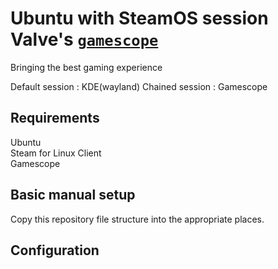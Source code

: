 # Ubuntu with SteamOS session  Valve's [`gamescope`](https://github.com/Plagman/gamescope)
Bringing the best gaming experience  

Default session : KDE(wayland)  Chained session : Gamescope    
  
## Requirements
Ubuntu  
Steam for Linux Client  
Gamescope

## Basic manual setup

Copy this repository file structure into the appropriate places.   

## Configuration

